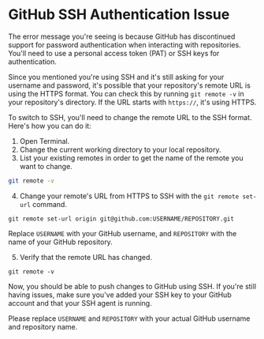 # GitHub SSH Authentication Issue

The error message you're seeing is because GitHub has discontinued support for password authentication when interacting with repositories. You'll need to use a personal access token (PAT) or SSH keys for authentication.

Since you mentioned you're using SSH and it's still asking for your username and password, it's possible that your repository's remote URL is using the HTTPS format. You can check this by running `git remote -v` in your repository's directory. If the URL starts with `https://`, it's using HTTPS.

To switch to SSH, you'll need to change the remote URL to the SSH format. Here's how you can do it:

1. Open Terminal.
2. Change the current working directory to your local repository.
3. List your existing remotes in order to get the name of the remote you want to change.

```bash
git remote -v
```

4. Change your remote's URL from HTTPS to SSH with the `git remote set-url` command.

`git remote set-url origin git@github.com:USERNAME/REPOSITORY.git`

Replace `USERNAME` with your GitHub username, and `REPOSITORY` with the name of your GitHub repository.

5. Verify that the remote URL has changed.

`git remote -v`

Now, you should be able to push changes to GitHub using SSH. If you're still having issues, make sure you've added your SSH key to your GitHub account and that your SSH agent is running.

Please replace `USERNAME` and `REPOSITORY` with your actual GitHub username and repository name.

